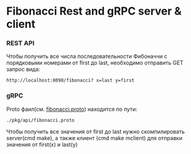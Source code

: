 # Fibonacci Rest and gRPC server & client






### REST API
Чтобы получить все числа последовательности Фибоначчи с порядковыми номерами от first до last, необходимо отправить GET запрос вида:
```azure
http://localhost:8090/fibonacci? x=last y=first
```

### gRPC
Proto фаил(см. [fibonacci.proto](pkg/api/fibonacci.proto)) находится по пути:
```
./pkg/api/fibonacci.proto
```

Чтобы получить все значения от first до last нужно скомпилировать server(cmd make), а также клиент (cmd make mclient) для отправки значения от first(x) и last(y) 
